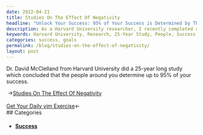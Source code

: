```yaml
---
date: 2022-04-21
title: Studies On The Effect Of Negativity
headline: "Unlock Your Success: 95% of Your Success is Determined by Those Around You - A 25-Year Harvard Study."
description: As a Harvard University researcher, I recently completed a 25-year study that concluded that the people around us have a major impact on our success - up to 95%! I invite you to read more about my findings and how they can help you reach your goals.
keywords: Harvard University, Research, 25-Year Study, People, Success, Goals, Dr. David McClelland, Impact, Findings
categories: success, goals
permalink: /blog/studies-on-the-effect-of-negativity/
layout: post
---
```



Dr. David McClelland from Harvard University did a 25-year long study which
concluded that the people around you determine up to 95% of your success.


<div class="post-nav"><div class="post-nav-prev"><span class="arrow">&nbsp;&rarr;</span><a href="/blog/studies-on-the-effect-of-negativity/">Studies On The Effect Of Negativity</a></div> &nbsp; <div class="post-nav-next"><a href="/blog/get-your-daily-vim-exercise/">Get Your Daily vim Exercise</a><span class="arrow">&larr;&nbsp;</span></div></div>
## Categories

<ul>
<li><h4><a href='/success/'>Success</a></h4></li></ul>